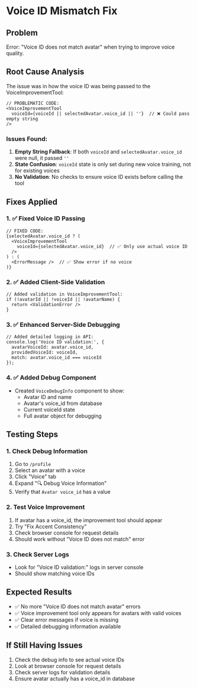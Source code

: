 # Voice ID Mismatch Fix

## Problem
Error: "Voice ID does not match avatar" when trying to improve voice quality.

## Root Cause Analysis
The issue was in how the voice ID was being passed to the VoiceImprovementTool:

```tsx
// PROBLEMATIC CODE:
<VoiceImprovementTool
  voiceId={voiceId || selectedAvatar.voice_id || ''}  // ❌ Could pass empty string
/>
```

### Issues Found:
1. **Empty String Fallback**: If both `voiceId` and `selectedAvatar.voice_id` were null, it passed `''`
2. **State Confusion**: `voiceId` state is only set during new voice training, not for existing voices
3. **No Validation**: No checks to ensure voice ID exists before calling the tool

## Fixes Applied

### 1. ✅ Fixed Voice ID Passing
```tsx
// FIXED CODE:
{selectedAvatar.voice_id ? (
  <VoiceImprovementTool
    voiceId={selectedAvatar.voice_id}  // ✅ Only use actual voice ID
  />
) : (
  <ErrorMessage />  // ✅ Show error if no voice
)}
```

### 2. ✅ Added Client-Side Validation
```tsx
// Added validation in VoiceImprovementTool:
if (!avatarId || !voiceId || !avatarName) {
  return <ValidationError />
}
```

### 3. ✅ Enhanced Server-Side Debugging
```tsx
// Added detailed logging in API:
console.log('Voice ID validation:', {
  avatarVoiceId: avatar.voice_id,
  providedVoiceId: voiceId,
  match: avatar.voice_id === voiceId
});
```

### 4. ✅ Added Debug Component
- Created `VoiceDebugInfo` component to show:
  - Avatar ID and name
  - Avatar's voice_id from database
  - Current voiceId state
  - Full avatar object for debugging

## Testing Steps

### 1. Check Debug Information
1. Go to `/profile`
2. Select an avatar with a voice
3. Click "Voice" tab
4. Expand "🔍 Debug Voice Information"
5. Verify that `Avatar voice_id` has a value

### 2. Test Voice Improvement
1. If avatar has a voice_id, the improvement tool should appear
2. Try "Fix Accent Consistency"
3. Check browser console for request details
4. Should work without "Voice ID does not match" error

### 3. Check Server Logs
- Look for "Voice ID validation:" logs in server console
- Should show matching voice IDs

## Expected Results
- ✅ No more "Voice ID does not match avatar" errors
- ✅ Voice improvement tool only appears for avatars with valid voices
- ✅ Clear error messages if voice is missing
- ✅ Detailed debugging information available

## If Still Having Issues
1. Check the debug info to see actual voice IDs
2. Look at browser console for request details
3. Check server logs for validation details
4. Ensure avatar actually has a voice_id in database